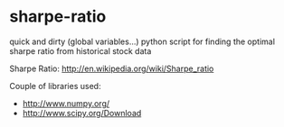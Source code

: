 sharpe-ratio
============

quick and dirty (global variables...) python script for finding the optimal sharpe ratio from historical stock data

Sharpe Ratio: http://en.wikipedia.org/wiki/Sharpe_ratio


Couple of libraries used:
  - http://www.numpy.org/
  - http://www.scipy.org/Download
